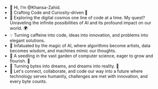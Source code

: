 - 👋 Hi, I’m @Khansa-Zahid.  
- 🚀 Crafting Code and Curiosity-driven 🤖
- 🌌 Exploring the digital cosmos one line of code at a time. My quest? Unraveling the infinite possibilities of AI and its profound 
   impact on our world. 🌍
- 💡 Turning caffeine into code, ideas into innovation, and problems into elegant solutions. 
- 👀 Infatuated by the magic of AI, where algorithms become artists, data becomes wisdom, and machines mimic our thoughts.
- 🌱 A seedling in the vast garden of computer science, eager to grow and flourish. 🌱
- 🌈 Turning bytes into dreams, and dreams into reality. 🌟
- 💬 Let's connect, collaborate, and code our way into a future where technology serves humanity, challenges are met with innovation, and every byte counts. 


<!---
Khansa-Zahid/Khansa-Zahid is a ✨ special ✨ repository because its `README.md` (this file) appears on your GitHub profile.
You can click the Preview link to take a look at your changes.
--->
